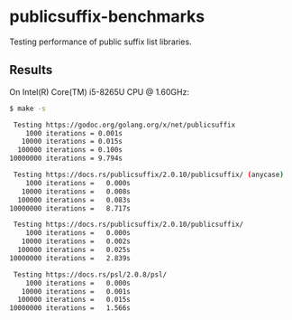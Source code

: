 # publicsuffix-benchmarks

Testing performance of public suffix list libraries.

## Results

On Intel(R) Core(TM) i5-8265U CPU @ 1.60GHz:

```bash
$ make -s

 Testing https://godoc.org/golang.org/x/net/publicsuffix
    1000 iterations = 0.001s
   10000 iterations = 0.015s
  100000 iterations = 0.100s
10000000 iterations = 9.794s

 Testing https://docs.rs/publicsuffix/2.0.10/publicsuffix/ (anycase)
    1000 iterations =   0.000s
   10000 iterations =   0.008s
  100000 iterations =   0.083s
10000000 iterations =   8.717s

 Testing https://docs.rs/publicsuffix/2.0.10/publicsuffix/
    1000 iterations =   0.000s
   10000 iterations =   0.002s
  100000 iterations =   0.025s
10000000 iterations =   2.839s

 Testing https://docs.rs/psl/2.0.8/psl/
    1000 iterations =   0.000s
   10000 iterations =   0.001s
  100000 iterations =   0.015s
10000000 iterations =   1.566s
```
